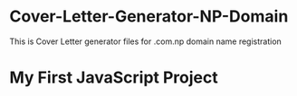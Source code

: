 # Cover-Letter-Generator-NP-Domain
This is Cover Letter generator files for .com.np domain name registration
# My First JavaScript Project